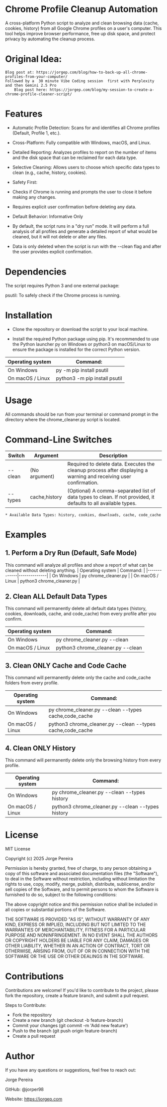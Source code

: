 # Chrome Profile Cleanup Automation
A cross-platform Python script to analyze and clean browsing data (cache, cookies, history) from all Google Chrome profiles on a user's computer. This tool helps improve browser performance, free up disk space, and protect privacy by automating the cleanup process.

# Original Idea: 
    Blog post at: https://jorgep.com/blog/how-to-back-up-all-chrome-profiles-from-your-computer/
    Followed by a  30 minute Vibe Coding session  first with Perplexity and then Gemini 2.5 Pro
        Blog post here: https://jorgep.com/blog/my-session-to-create-a-chrome-profile-cleaner-script/


# Features
* Automatic Profile Detection: Scans for and identifies all Chrome profiles (Default, Profile 1, etc.).
* Cross-Platform: Fully compatible with Windows, macOS, and Linux.

* Detailed Reporting: Analyzes profiles to report on the number of items and the disk space that can be reclaimed for each data type.

* Selective Cleaning: Allows users to choose which specific data types to clean (e.g., cache, history, cookies).

* Safety First:
* Checks if Chrome is running and prompts the user to close it before making any changes.

* Requires explicit user confirmation before deleting any data.
* Default Behavior: Informative Only
* By default, the script runs in a "dry run" mode. It will perform a full analysis of all profiles and generate a detailed report of what would be cleaned, but it will not delete or alter any files.

* Data is only deleted when the script is run with the --clean flag and after the user provides explicit confirmation.

# Dependencies
The script requires Python 3 and one external package:

psutil: To safely check if the Chrome process is running.

# Installation
* Clone the repository or download the script to your local machine.

* Install the required Python package using pip. It's recommended to use the Python launcher py on Windows or python3 on macOS/Linux to ensure the package is installed for the correct Python version.

|  Operating system  | Command:  | 
|-------------|--------------|
| On Windows          | py -m pip install psutil         |
| On macOS / Linux    | python3 -m pip install psutil |


# Usage
All commands should be run from your terminal or command prompt in the directory where the chrome_cleaner.py script is located.

# Command-Line Switches
      
| Switch          | Argument     | Description |
|-----------------|--------------|----------|
| --clean       | (No argument)    | Required to delete data. Executes the cleanup process after displaying a warning and receiving user confirmation.       |
| --types     | cache,history | (Optional) A comma-separated list of data types to clean. If not provided, it defaults to all available types.        |


    * Available Data Types: history, cookies, downloads, cache, code_cache 









# Examples
## 1. Perform a Dry Run (Default, Safe Mode)

This command will analyze all profiles and show a report of what can be cleaned without deleting anything.
|  Operating system  | Command:  | 
|-------------|--------------|
| On Windows          | py chrome_cleaner.py         |
| On macOS / Linux    | python3 chrome_cleaner.py |


## 2. Clean ALL Default Data Types

This command will permanently delete all default data types (history, cookies, downloads, cache, and code_cache) from every profile after you confirm.

|  Operating system  | Command:  | 
|-------------|--------------|
| On Windows          | py chrome_cleaner.py --clean         |
| On macOS / Linux    | python3 chrome_cleaner.py --clean |


## 3. Clean ONLY Cache and Code Cache

This command will permanently delete only the cache and code_cache folders from every profile.


|  Operating system  | Command:  | 
|-------------|--------------|
| On Windows          | py chrome_cleaner.py --clean --types cache,code_cache         |
| On macOS / Linux    | python3 chrome_cleaner.py --clean --types cache,code_cache |



## 4. Clean ONLY History

This command will permanently delete only the browsing history from every profile.


|  Operating system  | Command:  | 
|-------------|--------------|
| On Windows          | py chrome_cleaner.py --clean --types history       |
| On macOS / Linux    | python3 chrome_cleaner.py --clean --types history |



# License
MIT License

Copyright (c) 2025 Jorge Pereira

Permission is hereby granted, free of charge, to any person obtaining a copy
of this software and associated documentation files (the "Software"), to deal
in the Software without restriction, including without limitation the rights
to use, copy, modify, merge, publish, distribute, sublicense, and/or sell
copies of the Software, and to permit persons to whom the Software is
furnished to do so, subject to the following conditions:

The above copyright notice and this permission notice shall be included in all
copies or substantial portions of the Software.

THE SOFTWARE IS PROVIDED "AS IS", WITHOUT WARRANTY OF ANY KIND, EXPRESS OR
IMPLIED, INCLUDING BUT NOT LIMITED TO THE WARRANTIES OF MERCHANTABILITY,
FITNESS FOR A PARTICULAR PURPOSE AND NONINFRINGEMENT. IN NO EVENT SHALL THE
AUTHORS OR COPYRIGHT HOLDERS BE LIABLE FOR ANY CLAIM, DAMAGES OR OTHER
LIABILITY, WHETHER IN AN ACTION OF CONTRACT, TORT OR OTHERWISE, ARISING FROM,
OUT OF OR IN CONNECTION WITH THE SOFTWARE OR THE USE OR OTHER DEALINGS IN THE
SOFTWARE.

# Contributions
Contributions are welcome! If you'd like to contribute to the project, please fork the repository, create a feature branch, and submit a pull request.

Steps to Contribute:
* Fork the repository
* Create a new branch (git checkout -b feature-branch)
* Commit your changes (git commit -m 'Add new feature')
* Push to the branch (git push origin feature-branch)
* Create a pull request

# Author
If you have any questions or suggestions, feel free to reach out:

Jorge Pereira

GitHub: @jorper98

Website: https://jorgep.com